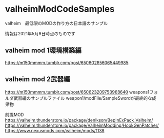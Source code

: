 # valheimModCodeSamples
valheim　最低限のMODの作り方の日本語のサンプル

情報は2021年5月9日時点のものです

## valheim mod 1環境構築編
https://m150mmmm.tumblr.com/post/650602856065449985

## valheim mod 2武器編
https://m150mmmm.tumblr.com/post/650623209753968640
weapons1フォルダ武器編のサンプルファイル
weapon1/modFile/SampleSwordが最終的な成果物

前提MOD
https://valheim.thunderstore.io/package/denikson/BepInExPack_Valheim/
https://valheim.thunderstore.io/package/ValheimModding/HookGenPatcher/
https://www.nexusmods.com/valheim/mods/1138



